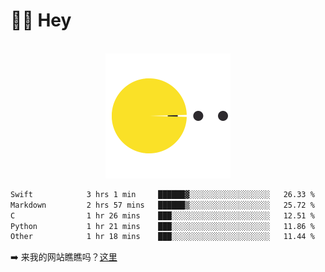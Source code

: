 
# 👋🏻 Hey
<div align="center">
	<br>
	<img src="https://raw.githubusercontent.com/Aniket965/Aniket965/master/pacman.svg?sanitize=true" width="200" height="200">
	<br>
</div>

<!--START_SECTION:waka-->

```txt
Swift            3 hrs 1 min     ██████▓░░░░░░░░░░░░░░░░░░   26.33 %
Markdown         2 hrs 57 mins   ██████▒░░░░░░░░░░░░░░░░░░   25.72 %
C                1 hr 26 mins    ███░░░░░░░░░░░░░░░░░░░░░░   12.51 %
Python           1 hr 21 mins    ███░░░░░░░░░░░░░░░░░░░░░░   11.86 %
Other            1 hr 18 mins    ███░░░░░░░░░░░░░░░░░░░░░░   11.44 %
```

<!--END_SECTION:waka-->

 ➡️  来我的网站瞧瞧吗？[这里](https://www.shaolongfei.com)
